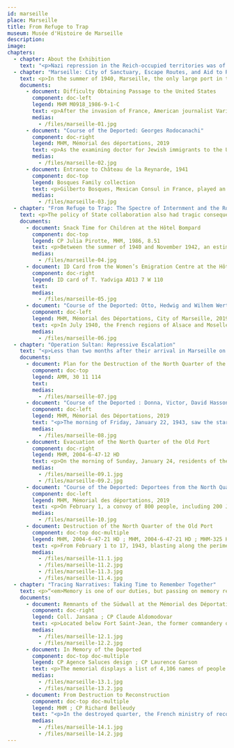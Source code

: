 ```yaml
---
id: marseille
place: Marseille
title: From Refuge to Trap
museum: Musée d'Histoire de Marseille
description: 
image: 
chapters:
  - chapter: About the Exhibition
    text: "<p>Nazi repression in the Reich-occupied territories was of a rare violence that served a destructive ideology and responded to the stakes of the global conflict. German repression in occupied France took many forms, such as shootings, deportations, and massacres. The goals (maintaining order, securing labour needs, exterminating “undesirables”), the enforcers (police and military), the victims (opponents, Resistance fighters, civilians, Jews and gypsies), the locations, and the methods of this repression varied in the context of a globalized war. When used as an overarching policy or governance tool, repression is a signature of authoritarian regimes. While Germany pursued a policy of racial ideology and a quest for unlimited <em>Lebensraum</em> or “living space,” the Vichy regime and French law enforcement also actively served the Nazi project.</p><p>This exhibition presents the unique history of Marseille during the Second World War. As a last haven open to the world, Marseille welcomed thousands of refugees fleeing Europe in 1940 in the hope of finding a better life. In the summer of 1942, this safe haven would become a place of peril. In January 1943, with the help of State collaboration, Marseille experienced one of the major roundups of the occupation that resulted in the deportation of hundreds of Marseille families, most of whom were Jewish, as well as the destruction of the Old Town. Our duties to history and memory are intertwined: each informs the other to help us better remember the past and understand our issues of today.</p>"
  - chapter: "Marseille: City of Sanctuary, Escape Routes, and Aid to Refugees"
    text: <p>In the summer of 1940, Marseille, the only large port in the free zone still open to the world, became a main sanctuary city in unoccupied France. French citizens and foreigners were under threat from Hitler, Mussolini and Franco. Refugees ended up there in the hope of finding a way out. Many were Jewish, but they also included a number of political activists, intellectuals, artists, and a congregation of Europe’s avant-garde.</p><p>The city’s escape routes, aid, and relief to refugees, along with its Jewish organizations and Christian groups, made Marseille the setting for what is now considered the earliest Resistance activities.</p>
    documents: 
      - document: Difficulty Obtaining Passage to the United States
        component: doc-left
        legend: MHM M0918_1986-9-1-C 
        text: <p>After the invasion of France, American journalist Varian Fry was sent to Marseille by the Emergency Rescue Committee to help writers, artists, academics and scientists in danger of arrest to flee Europe. Using false identification papers and visas, he saved more than 2,000 people, including the intellectuals and artists Claude Lévi-Strauss, Max Ernst, Hannah Arendt, André Breton and Marc Chagall.</p>
        medias:
          - /files/marseille-01.jpg
      - document: "Course of the Deported: Georges Rodocanachi"
        component: doc-right
        legend: MHM, Mémorial des déportations, 2019
        text: <p>As the examining doctor for Jewish immigrants to the United States, a doctor working in Marseille, Georges Rodocanachi, tried to declare as many of them as possible as fit to leave (he examined over 2,000 people). Another of his tasks was to declare British soldiers interned at Fort Saint-Jean as medically unfit so that they could be repatriated to England.</p>
        medias:
          - /files/marseille-02.jpg
      - document: Entrance to Château de la Reynarde, 1941
        component: doc-top
        legend: Bosques Family collection
        text: <p>Gilberto Bosques, Mexican Consul in France, played an important role in saving refugees thanks to an agreement reached on August 23, 1940 between the Mexican government, which consented to receive Spanish Republican exiles, and the French State, which assured them asylum. As a result, hundreds of people were able to leave Marseille by boat. From 1940 to 1942, hundreds of Spaniards waiting to leave for Mexico stayed in two large bastides (or country manor houses) in the Huveaune River Valley in Saint-Menet. The men were housed at the Château de la Reynarde, and the women and children stayed at the Château Montgrand. Here, a group of six men with luggage look at a sign that reads, “Residence of the United Mexican States.”</p>
        medias:
          - /files/marseille-03.jpg
  - chapter: "From Refuge to Trap: The Spectre of Internment and the Roundup of Jews in Provence"
    text: <p>The policy of State collaboration also had tragic consequences in the region even before the occupation of the free zone in November 1942.</p><p>From September 1939 to June 1940, the Camp des Milles near Aix-en-Provence was an internment camp for “enemy aliens.” The Third Republic decided to intern all Reich nationals who had nevertheless fled from Nazism. From July 1940 to July 1942, the Vichy government turned Camp des Milles into a transit camp for “undesirables” awaiting immigration. The men were interned at Camp des Milles, and the women and children were put in hotels in Marseille. Others were assigned to the “foreign workers’ groups.” After the Vél d’Hiv roundup in the summer of 1942, the Nazis, as part of their “Final Solution,” pressured the Vichy government to increase deportations of “foreign” Jewish families. The free zone was not spared. Pierre Laval, Vice-President of the Council of Ministers, pledged to deliver 10,000 Jewish men, women and children. The Camp des Milles therefore became a gateway for the deportation of nearly 2,000 people, including over 100 children, to Auschwitz.</p>
    documents: 
      - document: Snack Time for Children at the Hôtel Bompard
        component: doc-top
        legend: CP Julia Pirotte, MHM, 1986, 8.51
        text: <p>Between the summer of 1940 and November 1942, an estimated 910 women and children passed through Marseille’s Hôtel Bompard, an internment centre for women and children awaiting immigration. Overall, 44.3% of the interned women had an experience at a French camp, as most had been interned at Gurs, the largest French internment camp in the Basses-Pyrénées in the free zone. As was the case at supervised centres, initiatives such as school lessons and recreational activities were provided to distract the interned, and particularly the children, from their traumatic surroundings.</p>
        medias:
          - /files/marseille-04.jpg
      - document: ID Card from the Women’s Emigration Centre at the Hôtel Bompard
        component: doc-right
        legend: ID card of T. Yadviga AD13 7 W 110
        text: 
        medias:
          - /files/marseille-05.jpg
      - document: "Course of the Deported: Otto, Hedwig and Wilhem Wertheimer"
        component: doc-left
        legend: MHM, Mémorial des Déportations, City of Marseille, 2019
        text: <p>In July 1940, the French regions of Alsace and Moselle were amalgamated with the German states of Baden and Gau in Saar-Palatinate, respectively. Both regions were ruled by a Gauleiter (a district leader from the Third Reich) with full authority to rid their area of any non-French, drive out any undesirables who could not be “Germanified,” and expel Jews to make these areas Judenfrei, or “free of Jews.” On October 22 and 23, 1940, 6,504 Jews from Baden and Saarland were arrested and deported to the French camp in Gurs and then to the Camp des Milles. Of this number, about 5,600 Jews came from 137 communities in Baden. The Wertheimer family were among the deported.</p>
        medias:
          - /files/marseille-06.jpg
  - chapter: "Operation Sultan: Repressive Escalation"
    text: "<p>Less than two months after their arrival in Marseille on November 12, 1942, the Germans, under the pretext of responding to organized Resistance attacks, wanted to set an example. They placed the city under siege on January 5, 1943. Ordered by Hitler himself, “Operation Sultan” was carried out from January 22 to February 17, 1943, in collaboration with the French authorities and police.</p><p>This operation marked the first mass roundup of French Jewish families in Marseille along with the evacuation and destruction of the north quarter of the Old Port, which symbolized for the Nazis the “gangrene” of Marseille, with its crime, vice, filth and cosmopolitanism.</p><p>The sheer human, logistical and material numbers from this operation were unparalleled and dire: 12,000 gendarmes, GMR (mobile reserve groups) and mobile guards from all over France; 40,000 identity checks; 5,956 people arrested; 1,642 people, including 782 Jews from the roundups, deported to the Sobibor killing centre; 20,000 people evacuated from the north quarter of the Old Port; 15,000 people crammed into cattle cars to be transferred to a military camp in Fréjus, 140 km from Marseille; 800 people in Fréjus selected for deportation to concentration camps; and 1,494 buildings destroyed covering 14 hectares of land.</p>"
    documents: 
      - document: Plan for the Destruction of the North Quarter of the Old Port
        component: doc-top
        legend: AMM, 30 11 114
        text: 
        medias:
          - /files/marseille-07.jpg
      - document: "Course of the Deported : Donna, Victor, David Hasson"
        component: doc-left
        legend: MHM, Mémorial des Déportations, 2019
        text: "<p>The morning of Friday, January 22, 1943, saw the start of major police operations that would last a week. The French authorities concentrated considerable forces from Paris, Lyon, Vichy and Toulouse: 200 inspectors not only from the south zone but also from Paris, and about 8,000 uniformed men (gendarmes, mobile guards and mobile reserve troops) and 2,000 security troops. The Vichy police carried out mass arrests at people’s homes, in the street, in cafés, in movie theatres and on trains.  Locksmiths were hired to break into houses. The “Opera” raids took place from 11:00 p.m. to 5:00 a.m. the night of January 22 to 23. The Hasson family was arrested on the night of January 23.</p>"
        medias:
          - /files/marseille-08.jpg
      - document: Evacuation of the North Quarter of the Old Port
        component: doc-right
        legend: MHM, 2004-6-47-12 HD
        text: <p>On the morning of Sunday, January 24, residents of the north quarter of the Old Port woke to learn they had been cut off from the rest of the city the night before. The forced evacuation involved 12,000 French police officers and 5,000 soldiers from the 10th SS Police Regiment commanded by Colonel Griese. People were awakened at 6:00 a.m. by loudspeakers ordering them to leave everything behind. About 25,000 people were evacuated. While 5,000 were allowed to cross the barricade, others were taken to Marseille’s Arenc station in trolleys commandeered at Quai Maréchal Pétain, or the port’s quay at the time, and then crammed into cattle cars to be taken to an old colonial troop camp in Fréjus.</p>
        medias:
          - /files/marseille-09.1.jpg
          - /files/marseille-09.2.jpg
      - document: "Course of the Deported: Deportees from the North Quarter of the Old Port"
        component: doc-left
        legend: MHM, Mémorial des déportations, 2019
        text: <p>On February 1, a convoy of 800 people, including 200 Jews screened at Fréjus, left for Compiègne-Royallieu, a transit camp and deportation centre in the north of France. To justify Operation Sultan, 600 non-Jewish “suspects,” who were essentially young people from Italian, Corsican, Greek and Spanish families, were selected at random to lend credibility to the idea that the official policy was to “cleanse” and “find undesirables.” On April 28, they are deported to Mauthausen, Buchenwald, and especially Sachsenhausen. A contingent was given to the Organisation Todt and interned on the Channel Islands, which Germany had started occupying in June 1940, to work on major construction projects, such as the Atlantic Wall.</p>
        medias:
          - /files/marseille-10.jpg
      - document: Destruction of the North Quarter of the Old Port
        component: doc-top doc-multiple
        legend: MHM, 2004-6-47-21 HD ; MHM, 2004-6-47-21 HD ; MHM-325 HD
        text: <p>From February 1 to 17, 1943, blasting along the perimeter decided upon during negotiations between the German and French authorities led to the razing of 1,494 buildings or 14 hectares of land (equivalent to 20 soccer fields). The buildings that escaped the mass destruction were the City Hall, Église Saint-Laurent, customs building and sanitation station, Hôtel de Cabre, and Maison Diamantée, all heritage sites that symbolize the destroyed historic perimeter.</p>
        medias:
          - /files/marseille-11.1.jpg
          - /files/marseille-11.2.jpg
          - /files/marseille-11.3.jpg
          - /files/marseille-11.4.jpg
  - chapter: "Tracing Narratives: Taking Time to Remember Together"
    text: <p>“<em>Memory is one of our duties, but passing on memory requires the truth.</em>” François Bédarida (1926-2001), French Resistance fighter and historian.</p><p>At the foot of Fort Saint-Jean, facing the Old Town that was completely destroyed in 1943 during Operation Sultan (see previous chapter), the Mémorial des Déportations is housed in an infirmary bunker built in 1943, a vestige of the German military presence in the occupied city. Created as a dynamic space that constantly evolves, the Mémorial reveals the policies of repression and persecution in Marseille during the Second World War. As the last witnesses to this time leave us, the memorial passes on the history and memory of the men, women and children who were arrested and deported because they were born Jewish or who were repressed because they were political figures, Resistance fighters, hostages or “suspects”.</p>
    documents: 
      - document: Remnants of the Südwall at the Mémorial des Déportations
        component: doc-right
        legend: Coll. Jansana ; CP Claude Aldomodovar
        text: <p>Located below Fort Saint-Jean, the former commandery of the Knights Hospitaller of the Order of St. John during the Crusades (12th century), the Mémorial des Déportations is inside a quarantine infirmary bunker, a military building constructed in 1943 for the Kriegsmarine (“war navy”). This bunker is part of the entire defensive fortification of the port of Marseille and more broadly of the Südwall of the Organisation Todt. The Südwall, also called the Mediterranean Wall, was an extensive coastal fortification system built by the Third Reich to prevent an Allied invasion. This building was taken in the fight for the liberation of Marseille in August 1944. General de Monsabert, representing the Allied French forces, and General Schaefer, representing the German troops in Marseille, held an initial meeting in front of its walls on August 23, 1944 to negotiate the Germans’ official surrender in Marseille.</p>
        medias:
          - /files/marseille-12.1.jpg
          - /files/marseille-12.2.jpg
      - document: In Memory of the Deported
        component: doc-top doc-multiple
        legend: CP Agence Saluces design ; CP Laurence Garson
        text: <p>The memorial displays a list of 4,106 names of people deported from Marseille due to the repression and persecution measures. This list is updated every year based on university research and with the help of families.</p>
        medias:
          - /files/marseille-13.1.jpg
          - /files/marseille-13.2.jpg
      - document: From Destruction to Reconstruction
        component: doc-top doc-multiple
        legend: MHM ; CP Richard Belleudy
        text: "<p>In the destroyed quarter, the French ministry of reconstruction and urban planning (MRU) provided initial funding for the rebuilding and oversaw the work. Eugène Claudius-Petit, head of the MRU from 1948 to 1953, significantly reworked the projects and appointed new chief architects to find innovative and cost-effective solutions. Combining concrete with stone was one popular method: for example, architects Pouillon and Devin preferred stone, Castel and Rozan-Chirié used stone with concrete, Dunoyer de Segonzac chose raw concrete, while Crozet opted for panels of pink washed-gravel slabs. The main attraction of this cohesive construction was, of course, the superb alignment of nearly 600 metres of massive solid stone blocks in front of the area of City Hall, which now represents one of Marseille’s most iconic sights.</p>"
        medias:
          - /files/marseille-14.1.jpg
          - /files/marseille-14.2.jpg
---
```


